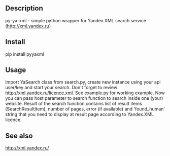 Description
------------------------
py-ya-xml - simple python wrapper for Yandex.XML search service (http://xml.yandex.ru)

Install
------------------------
pip install pyyaxml

Usage
------------------------
Import YaSearch class from search.py, create new instance using your api user/key and start your search.
Don't forget to review http://xml.yandex.ru/licence.xml.
See example.py for working example. Now you can pass host parameter to search function to search inside one (your)
website.
Result of the search function contains list of result items (SearchResultItem), number of pages, error (if available)
and 'found_human' string that you need to display at result page according to Yandex.XML licence.

See also
------------------------
http://xml.yandex.ru/
